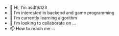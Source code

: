 - 👋 Hi, I’m asdfjk123
- 👀 I’m interested in backend and game programming
- 🌱 I’m currently learning algorithm
- 💞️ I’m looking to collaborate on ...
- 📫 How to reach me ...

<!---
minjae1134/minjae1134 is a ✨ special ✨ repository because its `README.md` (this file) appears on your GitHub profile.
You can click the Preview link to take a look at your changes.
--->
